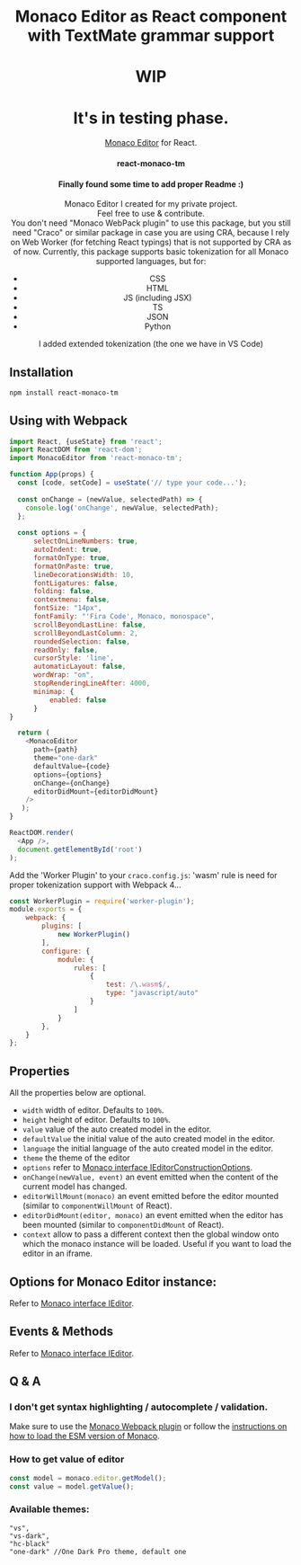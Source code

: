 <h1 align="center">Monaco Editor as React component with TextMate grammar support</h1>

<div align="center">

# WIP
# It's in testing phase. 

[Monaco Editor](https://github.com/Microsoft/monaco-editor) for React.

<h4 align="center">react-monaco-tm</h4>

<h4>Finally found some time to add proper Readme :) </h4>
<p>Monaco Editor I created for my private project.<br/>
Feel free to use & contribute.<br/>
You don't need "Monaco WebPack plugin" to use this package, 
but you still need "Craco" or similar package in case you are using CRA, 
because I rely on Web Worker (for fetching React typings) that is not supported by CRA as of now.
Currently, this package supports basic tokenization for all Monaco supported languages, but for:
<ul>
<li>CSS</li>
<li>HTML</li>
<li>JS (including JSX)</li>
<li>TS</li>
<li>JSON</li>
<li>Python</li>
</ul>
I added extended tokenization (the one we have in VS Code)
</p>

</div>

## Installation

```bash
npm install react-monaco-tm
```

## Using with Webpack

```js
import React, {useState} from 'react';
import ReactDOM from 'react-dom';
import MonacoEditor from 'react-monaco-tm';

function App(props) {
  const [code, setCode] = useState('// type your code...');
   
  const onChange = (newValue, selectedPath) => {
    console.log('onChange', newValue, selectedPath);
  };
  
  const options = {
      selectOnLineNumbers: true,
      autoIndent: true,
      formatOnType: true,
      formatOnPaste: true,
      lineDecorationsWidth: 10,
      fontLigatures: false,
      folding: false,
      contextmenu: false,
      fontSize: "14px",
      fontFamily: "'Fira Code', Monaco, monospace",
      scrollBeyondLastLine: false,
      scrollBeyondLastColumn: 2,
      roundedSelection: false,
      readOnly: false,
      cursorStyle: 'line',
      automaticLayout: false,
      wordWrap: "on",
      stopRenderingLineAfter: 4000,
      minimap: {
          enabled: false
      }
}

  return (
    <MonacoEditor
      path={path}
      theme="one-dark"
      defaultValue={code}
      options={options}
      onChange={onChange}
      editorDidMount={editorDidMount}
    />
   );
}

ReactDOM.render(
  <App />,
  document.getElementById('root')
);
```

Add the 'Worker Plugin' to your `craco.config.js`:
'wasm' rule is need for proper tokenization support with Webpack 4...

```js
const WorkerPlugin = require('worker-plugin');
module.exports = {
    webpack: {
        plugins: [
            new WorkerPlugin()
        ],
        configure: {
            module: {
                rules: [
                    {
                        test: /\.wasm$/,
                        type: "javascript/auto"
                    }
                ]
            }
        },
    }
};
```



## Properties

All the properties below are optional.

- `width` width of editor. Defaults to `100%`.
- `height` height of editor. Defaults to `100%`.
- `value` value of the auto created model in the editor.
- `defaultValue` the initial value of the auto created model in the editor.
- `language` the initial language of the auto created model in the editor.
- `theme` the theme of the editor
- `options` refer to [Monaco interface IEditorConstructionOptions](https://microsoft.github.io/monaco-editor/api/interfaces/monaco.editor.ieditorconstructionoptions.html).
- `onChange(newValue, event)` an event emitted when the content of the current model has changed.
- `editorWillMount(monaco)` an event emitted before the editor mounted (similar to `componentWillMount` of React).
- `editorDidMount(editor, monaco)` an event emitted when the editor has been mounted (similar to `componentDidMount` of React).
- `context` allow to pass a different context then the global window onto which the monaco instance will be loaded. Useful if you want to load the editor in an iframe.


## Options for Monaco Editor instance:

Refer to [Monaco interface IEditor](https://github.com/microsoft/vscode/blob/master/src/vs/editor/common/config/editorOptions.ts).


## Events & Methods

Refer to [Monaco interface IEditor](https://microsoft.github.io/monaco-editor/api/interfaces/monaco.editor.ieditor.html).

## Q & A

### I don't get syntax highlighting / autocomplete / validation.

Make sure to use the [Monaco Webpack plugin](https://github.com/Microsoft/monaco-editor-webpack-plugin) or follow the [instructions on how to load the ESM version of Monaco](https://github.com/Microsoft/monaco-editor/blob/master/docs/integrate-esm.md).


### How to get value of editor

```js
const model = monaco.editor.getModel();
const value = model.getValue();
```


### Available themes:
```
"vs",
"vs-dark",
"hc-black"
"one-dark" //One Dark Pro theme, default one
```
